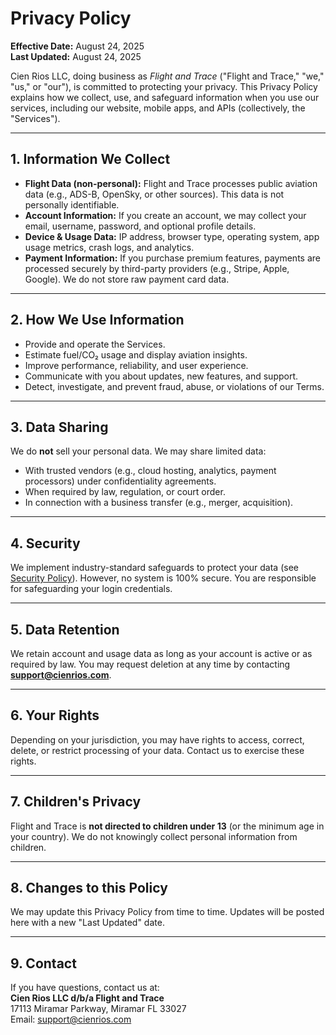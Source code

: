 # Privacy Policy

**Effective Date:** August 24, 2025  
**Last Updated:** August 24, 2025

Cien Rios LLC, doing business as *Flight and Trace* ("Flight and Trace," "we," "us," or "our"), is committed to protecting your privacy. This Privacy Policy explains how we collect, use, and safeguard information when you use our services, including our website, mobile apps, and APIs (collectively, the "Services").

---

## 1. Information We Collect
- **Flight Data (non-personal):** Flight and Trace processes public aviation data (e.g., ADS-B, OpenSky, or other sources). This data is not personally identifiable.  
- **Account Information:** If you create an account, we may collect your email, username, password, and optional profile details.  
- **Device & Usage Data:** IP address, browser type, operating system, app usage metrics, crash logs, and analytics.  
- **Payment Information:** If you purchase premium features, payments are processed securely by third-party providers (e.g., Stripe, Apple, Google). We do not store raw payment card data.  

---

## 2. How We Use Information
- Provide and operate the Services.  
- Estimate fuel/CO₂ usage and display aviation insights.  
- Improve performance, reliability, and user experience.  
- Communicate with you about updates, new features, and support.  
- Detect, investigate, and prevent fraud, abuse, or violations of our Terms.  

---

## 3. Data Sharing
We do **not** sell your personal data. We may share limited data:  
- With trusted vendors (e.g., cloud hosting, analytics, payment processors) under confidentiality agreements.  
- When required by law, regulation, or court order.  
- In connection with a business transfer (e.g., merger, acquisition).  

---

## 4. Security
We implement industry-standard safeguards to protect your data (see [Security Policy](./SECURITY_POLICY.md)). However, no system is 100% secure. You are responsible for safeguarding your login credentials.  

---

## 5. Data Retention
We retain account and usage data as long as your account is active or as required by law. You may request deletion at any time by contacting **support@cienrios.com**.  

---

## 6. Your Rights
Depending on your jurisdiction, you may have rights to access, correct, delete, or restrict processing of your data. Contact us to exercise these rights.  

---

## 7. Children's Privacy
Flight and Trace is **not directed to children under 13** (or the minimum age in your country). We do not knowingly collect personal information from children.  

---

## 8. Changes to this Policy
We may update this Privacy Policy from time to time. Updates will be posted here with a new "Last Updated" date.  

---

## 9. Contact
If you have questions, contact us at:  
**Cien Rios LLC d/b/a Flight and Trace**  
17113 Miramar Parkway, Miramar FL 33027  
Email: support@cienrios.com